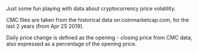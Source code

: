Just some fun playing with data about cryptocurrency price volatility.

CMC files are taken from the historical data on coinmarketcap.com, for the last 2 years (from Apr 25 2019).

Daily price change is defined as the opening - closing price from CMC data, also expressed as a percentage of the opening price.

